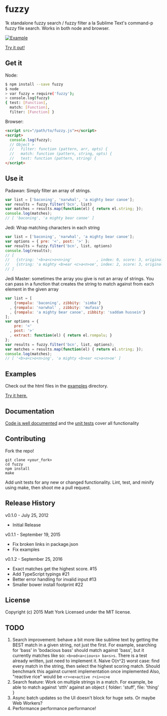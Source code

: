 # fuzzy

1k standalone fuzzy search / fuzzy filter a la Sublime Text's command-p fuzzy file search. Works in both node and browser.

[![Example](http://i.imgur.com/18qZ9kZ.png)](http://htmlpreview.github.io/?https://github.com/mattyork/fuzzy/blob/master/examples/disney.html)

[Try it out!](http://htmlpreview.github.io/?https://github.com/mattyork/fuzzy/blob/master/examples/disney.html)

## Get it

Node:

```bash
$ npm install --save fuzzy
$ node
> var fuzzy = require('fuzzy');
> console.log(fuzzy)
{ test: [Function],
  match: [Function],
  filter: [Function] }
```

Browser:

```html
<script src="/path/to/fuzzy.js"></script>
<script>
  console.log(fuzzy);
  // Object >
  //   filter: function (pattern, arr, opts) {
  //   match: function (pattern, string, opts) {
  //   test: function (pattern, string) {
</script>
```

## Use it

Padawan: Simply filter an array of strings.

```javascript
var list = ['baconing', 'narwhal', 'a mighty bear canoe'];
var results = fuzzy.filter('bcn', list)
var matches = results.map(function(el) { return el.string; });
console.log(matches);
// [ 'baconing', 'a mighty bear canoe' ]
```

Jedi: Wrap matching characters in each string

```javascript
var list = ['baconing', 'narwhal', 'a mighty bear canoe'];
var options = { pre: '<', post: '>' };
var results = fuzzy.filter('bcn', list, options)
console.log(results);
// [
//   {string: '<b>a<c>o<n>ing'           , index: 0, score: 3, original: 'baconing'},
//   {string: 'a mighty <b>ear <c>a<n>oe', index: 2, score: 3, original: 'a mighty bear canoe'}
// ]
```

Jedi Master: sometimes the array you give is not an array of strings. You can
pass in a function that creates the string to match against from each element
in the given array

```javascript
var list = [
    {rompalu: 'baconing', zibbity: 'simba'}
  , {rompalu: 'narwhal' , zibbity: 'mufasa'}
  , {rompalu: 'a mighty bear canoe', zibbity: 'saddam hussein'}
];
var options = {
    pre: '<'
  , post: '>'
  , extract: function(el) { return el.rompalu; }
};
var results = fuzzy.filter('bcn', list, options);
var matches = results.map(function(el) { return el.string; });
console.log(matches);
// [ '<b>a<c>o<n>ing', 'a mighty <b>ear <c>a<n>oe' ]
```

## Examples
Check out the html files in the [examples](https://github.com/mattyork/fuzzy/tree/master/examples) directory.

[Try it here.](http://htmlpreview.github.io/?https://github.com/mattyork/fuzzy/blob/master/examples/disney.html)

## Documentation
[Code is well documented](https://github.com/mattyork/fuzzy/blob/master/lib/fuzzy.js) and the [unit tests](https://github.com/mattyork/fuzzy/blob/master/test/fuzzy.test.js) cover all functionality

## Contributing
Fork the repo!

    git clone <your_fork>
    cd fuzzy
    npm install
    make

Add unit tests for any new or changed functionality. Lint, test, and minify using make, then shoot me a pull request.

## Release History
v0.1.0 - July 25, 2012

* Initial Release

v0.1.1 - September 19, 2015

* Fix broken links in package.json
* Fix examples

v0.1.2 - September 25, 2016

* Exact matches get the highest score. #15
* Add TypeScript typings #21
* Better error handling for invalid input #13
* Smaller bower install footprint #22

## License
Copyright (c) 2015 Matt York
Licensed under the MIT license.

## TODO

1. Search improvement: behave a bit more like sublime text by getting
   the BEST match in a given string, not just the first. For example,
   searching for 'bass' in 'bodacious bass' should match against 'bass',
   but it currently matches like so: `<b>od<a>ciou<s> ba<s>s`. There is
   a test already written, just need to implement it. Naive O(n^2) worst
   case: find every match in the string, then select the highest scoring
   match. Should benchmark this against current implementation once implemented
   Also, "reactive rice" would be `<r><e>active r<i><c>e`
2. Search feature: Work on multiple strings in a match. For example, be able
   to match against 'stth' against an object { folder: 'stuff', file: 'thing' }
3. Async batch updates so the UI doesn't block for huge sets. Or maybe Web Workers?
4. Performance performance performance!
